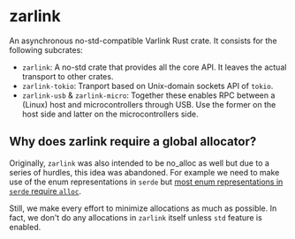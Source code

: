 # zarlink

An asynchronous no-std-compatible Varlink Rust crate. It consists for the following subcrates:

* `zarlink`: A no-std crate that provides all the core API. It leaves the actual transport to
  other crates.
* `zarlink-tokio`: Tranport based on Unix-domain sockets API of `tokio`.
* `zarlink-usb` & `zarlink-micro`: Together these enables RPC between a (Linux) host and
  microcontrollers through USB. Use the former on the host side and latter on the microcontrollers
  side.

## Why does zarlink require a global allocator?

Originally, `zarlink` was also intended to be no_alloc as well but due to a series of hurdles, this
idea was abandoned. For example we need to make use of the enum representations in `serde` but [most
enum representations in `serde` require `alloc`][meris].

Still, we make every effort to minimize allocations as much as possible. In fact, we don't do any allocations in `zarlink` itself unless `std` feature is enabled.

[meris]: https://github.com/serde-rs/serde-rs.github.io/pull/179
